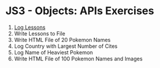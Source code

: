 # JS3 - Objects: APIs Exercises

1. [Log Lessons](log-lessons/README.md)
2. Write Lessons to File
3. Write HTML File of 20 Pokemon Names
4. Log Country with Largest Number of Cites
5. Log Name of Heaviest Pokemon
6. Write HTML File of 100 Pokemon Names and Images
